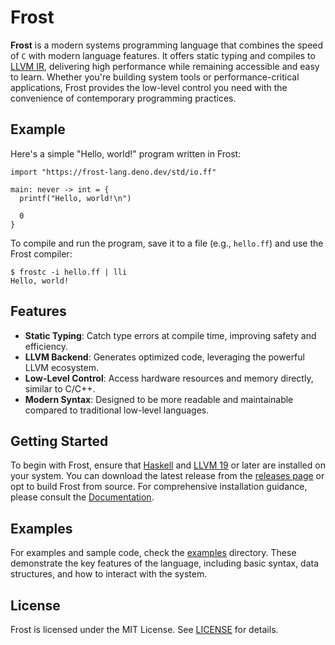 # Frost

**Frost** is a modern systems programming language that combines the speed of
`C` with modern language features. It offers static typing and compiles to
[LLVM IR](https://llvm.org/docs/LangRef.html), delivering high performance while
remaining accessible and easy to learn. Whether you're building system tools or
performance-critical applications, Frost provides the low-level control you need
with the convenience of contemporary programming practices.

## Example

Here's a simple "Hello, world!" program written in Frost:

```frost
import "https://frost-lang.deno.dev/std/io.ff"

main: never -> int = {
  printf("Hello, world!\n")

  0
}
```

To compile and run the program, save it to a file (e.g., `hello.ff`) and use the
Frost compiler:

```
$ frostc -i hello.ff | lli
Hello, world!
```

## Features

- **Static Typing**: Catch type errors at compile time, improving safety and
  efficiency.
- **LLVM Backend**: Generates optimized code, leveraging the powerful LLVM
  ecosystem.
- **Low-Level Control**: Access hardware resources and memory directly, similar
  to C/C++.
- **Modern Syntax**: Designed to be more readable and maintainable compared to
  traditional low-level languages.

## Getting Started

To begin with Frost, ensure that [Haskell](https://www.haskell.org/) and
[LLVM 19](https://llvm.org/) or later are installed on your system. You can
download the latest release from the [releases page](README.md) or opt to build
Frost from source. For comprehensive installation guidance, please consult the
[Documentation](https://frost-lang.gitbook.io/frost/user-manual/getting-started).

## Examples

For examples and sample code, check the [examples](examples) directory. These
demonstrate the key features of the language, including basic syntax, data
structures, and how to interact with the system.

## License

Frost is licensed under the MIT License. See [LICENSE](LICENSE) for details.

```
```
